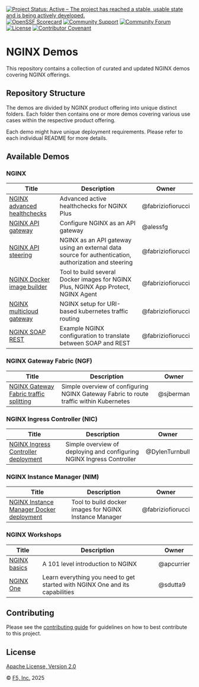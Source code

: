 [![Project Status: Active – The project has reached a stable, usable state and is being actively developed.](https://www.repostatus.org/badges/latest/active.svg)](https://www.repostatus.org/#active)
[![OpenSSF Scorecard](https://api.securityscorecards.dev/projects/github.com/nginx/nginx-demos/badge)](https://securityscorecards.dev/viewer/?uri=github.com/nginx/nginx-demos)
[![Community Support](https://badgen.net/badge/support/community/cyan?icon=awesome)](/SUPPORT.md)
[![Community Forum](https://img.shields.io/badge/community-forum-009639?logo=discourse&link=https%3A%2F%2Fcommunity.nginx.org)](https://community.nginx.org)
[![License](https://img.shields.io/badge/License-Apache%202.0-blue.svg)](https://opensource.org/licenses/Apache-2.0)
[![Contributor Covenant](https://img.shields.io/badge/Contributor%20Covenant-2.1-4baaaa.svg)](/CODE_OF_CONDUCT.md)

# NGINX Demos

This repository contains a collection of curated and updated NGINX demos covering NGINX offerings.

## Repository Structure

The demos are divided by NGINX product offering into unique distinct folders. Each folder then contains one or more demos covering various use cases within the respective product offering.

Each demo might have unique deployment requirements. Please refer to each individual README for more details.

## Available Demos

### NGINX

|Title|Description|Owner|
|-----|-----------|-----|
|[NGINX advanced healthchecks](nginx/advanced-healthchecks/)|Advanced active healthchecks for NGINX Plus|@fabriziofiorucci|
|[NGINX API gateway](nginx/api-gateway/)|Configure NGINX as an API gateway|@alessfg|
|[NGINX API steering](nginx/api-steering/)|NGINX as an API gateway using an external data source for authentication, authorization and steering|@fabriziofiorucci|
|[NGINX Docker image builder](nginx/docker-image-builder/)|Tool to build several Docker images for NGINX Plus, NGINX App Protect, NGINX Agent|@fabriziofiorucci|
|[NGINX multicloud gateway](nginx/multicloud-gateway/)|NGINX setup for URI-based kubernetes traffic routing|@fabriziofiorucci|
|[NGINX SOAP REST](nginx/soap-to-rest/)|Example NGINX configuration to translate between SOAP and REST|@fabriziofiorucci|

### NGINX Gateway Fabric (NGF)

|Title|Description|Owner|
|-----|-----------|-----|
|[NGINX Gateway Fabric traffic splitting](nginx-gateway-fabric/traffic-splitting/)|Simple overview of configuring NGINX Gateway Fabric to route traffic within Kubernetes|@sjberman|

### NGINX Ingress Controller (NIC)

|Title|Description|Owner|
|-----|-----------|-----|
|[NGINX Ingress Controller deployment](nginx-ingress-controller/ingress-deployment/)|Simple overview of deploying and configuring NGINX Ingress Controller|@DylenTurnbull|

### NGINX Instance Manager (NIM)

|Title|Description|Owner|
|-----|-----------|-----|
|[NGINX Instance Manager Docker deployment](nginx-instance-manager/docker-deployment/)|Tool to build docker images for NGINX Instance Manager|@fabriziofiorucci|

### NGINX Workshops

|Title|Description|Owner|
|-----|-----------|-----|
|[NGINX basics](nginx-workshops/nginx-basics/)|A 101 level introduction to NGINX|@apcurrier|
|[NGINX One](nginx-workshops/nginx-one/)|Learn everything you need to get started with NGINX One and its capabilities|@sdutta9|

## Contributing

Please see the [contributing guide](/CONTRIBUTING.md) for guidelines on how to best contribute to this project.

## License

[Apache License, Version 2.0](/LICENSE)

&copy; [F5, Inc.](https://www.f5.com/) 2025
